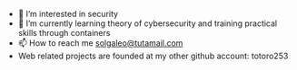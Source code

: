 - 👀 I’m interested in security
- 🌱 I’m currently learning theory of cybersecurity and training practical skills through containers
- 📫 How to reach me solgaleo@tutamail.com
- Web related projects are founded at my other github account: totoro253
<!---
seneca709/seneca709 is a ✨ special ✨ repository because its `README.md` (this file) appears on your GitHub profile.
You can click the Preview link to take a look at your changes.
--->
